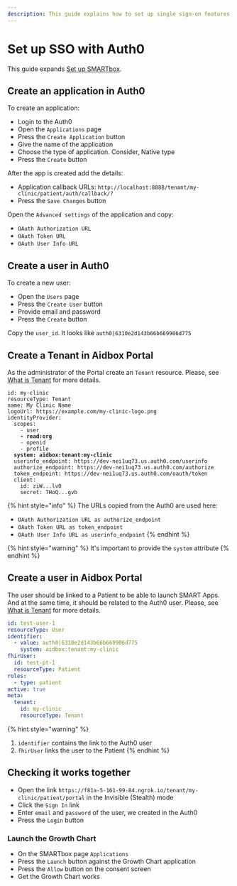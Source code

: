 ```yaml
---
description: This guide explains how to set up single sign-on features (SSO) with Auth0
---
```


# Set up SSO with Auth0

This guide expands [Set up SMARTbox](../get-started/set-up-smartbox-locally.md).

## Create an application in Auth0

To create an application:

* Login to the Auth0
* Open the `Applications` page
* Press the `Create Application` button
* Give the name of the application
* Choose the type of application. Consider, Native type
* Press the `Create` button

After the app is created add the details:

* Application callback URLs: `http://localhost:8888/tenant/my-clinic/patient/auth/callback/?`
* Press the `Save Changes` button

Open the `Advanced settings` of the application and copy:

* `OAuth Authorization URL`
* `OAuth Token URL`
* `OAuth User Info URL`

## Create a user in Auth0

To create a new user:

* Open the `Users` page
* Press the `Create User` button
* Provide email and password
* Press the `Create` button

Copy the `user_id`. It looks like `auth0|6310e2d143b66b669906d775`

## Create a Tenant in Aidbox Portal

As the administrator of the Portal create an `Tenant` resource. Please, see [What is Tenant](../background-information/what-is-tenant.md) for more details.

<pre class="language-yaml"><code class="lang-yaml">id: my-clinic
resourceType: Tenant
name: My Clinic Name
logoUrl: https://example.com/my-clinic-logo.png
identityProvider:
  scopes:
    - user
<strong>    - read:org
</strong>    - openid
    - profile
<strong>  system: aidbox:tenant:my-clinic
</strong>  userinfo_endpoint: https://dev-nei1uq73.us.auth0.com/userinfo
  authorize_endpoint: https://dev-nei1uq73.us.auth0.com/authorize
  token_endpoint: https://dev-nei1uq73.us.auth0.com/oauth/token
  client:
    id: ziW...lv0
    secret: 7HoQ...gvb
</code></pre>

{% hint style="info" %}
The URLs copied from the Auth0 are used here:

* `OAuth Authorization URL as authorize_endpoint`
* `OAuth Token URL as token_endpoint`
* `OAuth User Info URL as userinfo_endpoint`
{% endhint %}

{% hint style="warning" %}
It's important to provide the `system` attribute
{% endhint %}

## Create a user in Aidbox Portal

The user should be linked to a Patient to be able to launch SMART Apps. And at the same time, it should be related to the Auth0 user. Please, see [What is Tenant](../background-information/what-is-tenant.md) for more details.

```yaml
id: test-user-1
resourceType: User
identifier:
  - value: auth0|6310e2d143b66b669906d775
    system: aidbox:tenant:my-clinic
fhirUser:
  id: test-pt-1
  resourceType: Patient
roles:
  - type: patient
active: true
meta:
  tenant:
    id: my-clinic
    resourceType: Tenant
```

{% hint style="warning" %}
1. `identifier` contains the link to the Auth0 user
2. `fhirUser` links the user to the Patient
{% endhint %}

## Checking it works together

* Open the link `https://f81a-5-161-99-84.ngrok.io/tenant/my-clinic/patient/portal` in the Invisible (Stealth) mode
* Click the `Sign In` link
* Enter `email` and `password` of the user, we created in the Auth0
* Press the `Login` button

### Launch the Growth Chart

* On the SMARTbox page `Applications`
* Press the `Launch` button against the Growth Chart application
* Press the `Allow` button on the consent screen
* Get the Growth Chart works
